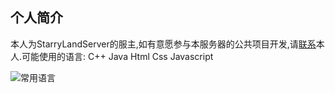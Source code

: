 ## 个人简介
 本人为StarryLandServer的服主,如有意愿参与本服务器的公共项目开发,请[联系](https://space.bilibili.com/109160773?spm_id_from=333.1007.0.0)本人.可能使用的语言: C++ Java Html Css Javascript


![常用语言](https://github-readme-stats.vercel.app/api/top-langs?username=crackun24&show_icons=true&count_private=true&theme=gotham)
